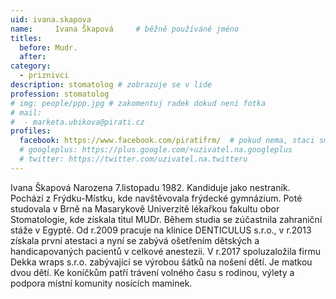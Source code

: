 ```yaml
---
uid: ivana.skapova
name:     Ivana Škapová  	# běžně používáné jméno
titles:
  before: Mudr.
  after:
category:
  - priznivci
description: stomatolog # zobrazuje se v lide
profession: stomatolog
# img: people/ppp.jpg # zakomentuj radek dokud není fotka
# mail:
#  - marketa.ubikova@pirati.cz
profiles:
  facebook: https://www.facebook.com/piratifrm/  # pokud nema, staci smazat tuto radku
  # googleplus: https://plus.google.com/+uzivatel.na.googleplus
  # twitter: https://twitter.com/uzivatel.na.twitteru
---
```

Ivana Škapová Narozena 7.listopadu 1982. Kandiduje jako nestraník. Pochází z Frýdku-Místku, kde navštěvovala frýdecké gymnázium. Poté studovala v Brně na Masarykově Univerzitě lékařkou fakultu obor Stomatologie, kde získala titul MUDr. Během studia se zúčastnila zahraniční stáže v Egyptě. Od r.2009 pracuje na klinice DENTICULUS s.r.o., v r.2013 získala první atestaci a nyní se zabývá ošetřením dětských a handicapovaných pacientů v celkové anestezii. V r.2017 spoluzaložila firmu Dekka wraps s.r.o. zabývající se výrobou šátků na nošení dětí. Je matkou dvou dětí. Ke koníčkům patří trávení volného času s rodinou, výlety a podpora místní komunity nosících maminek.
